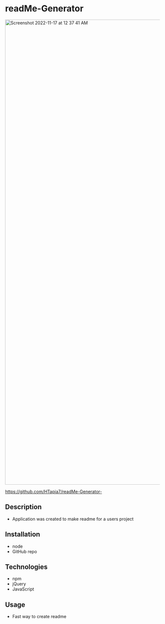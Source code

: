 # readMe-Generator

<img width="1512" alt="Screenshot 2022-11-17 at 12 37 41 AM" src="https://user-images.githubusercontent.com/112591915/202397302-8833843c-4838-4773-b334-b4281a4ae16b.png">

https://github.com/HTapia7/readMe-Generator-

## Description
- Application was created to make readme for a users project

## Installation
- node 
- GitHub repo 

## Technologies 

* npm
* jQuery
* JavaScript 

## Usage 
- Fast way to create readme
